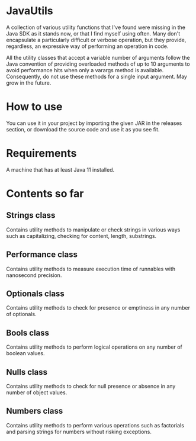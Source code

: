 # JavaUtils
A collection of various utility functions that I've found were missing in the Java SDK as it stands now, or that I find myself using often.
Many don't encapsulate a particularly difficult or verbose operation, but they provide, regardless, an expressive way of performing an operation in code.

All the utility classes that accept a variable number of arguments follow the Java convention of providing overloaded methods of up to 10 arguments
to avoid performance hits when only a varargs method is available. Consequently, do not use these methods for a single input argument.
May grow in the future.

# How to use
You can use it in your project by importing the given JAR in the releases section, or download the source code and use it as you see fit.

# Requirements
A machine that has at least Java 11 installed.

# Contents so far

## Strings class
Contains utility methods to manipulate or check strings in various ways such as capitalizing, checking for content, length, substrings.

## Performance class
Contains utility methods to measure execution time of runnables with nanosecond precision.

## Optionals class
Contains utility methods to check for presence or emptiness in any number of optionals.

## Bools class
Contains utility methods to perform logical operations on any number of boolean values.

## Nulls class
Contains utility methods to check for null presence or absence in any number of object values.

## Numbers class
Contains utility methods to perform various operations such as factorials and parsing strings for numbers without risking exceptions.
